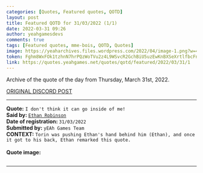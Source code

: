```yaml
---
categories: [Quotes, Featured quotes, QOTD]
layout: post
title: Featured QOTD for 31/03/2022 (1/1)
date: 2022-03-31 09:26
author: yeahgamesdevs
comments: true
tags: [Featured quotes, mme-bois, QOTD, Quotes]
image: https://yeaharchives.files.wordpress.com/2022/04/image-1.png?w=427
token: Fghm8WxFOk1tzhnN7hrPQzWoTVu2z4L9WSvcR2GchBiU5uzEwKnBXSeXrtlfbcFnk7QMVSZAMIQblnijaSoT4pjfwIlnk9HjLvviHXH1dNAGZpzdPNEEgmvpOjqiB5nlCNMJJI4lZcsd
link: https://quotes.yeahgames.net/quotes/qotd/featured/2022/03/31/1
---
```

<!-- wp:paragraph -->
<p>Archive of the quote of the day from Thursday, March 31st, 2022. </p>
<!-- /wp:paragraph -->

<!-- wp:buttons {"layout":{"type":"flex","justifyContent":"left"}} -->
<div class="wp-block-buttons"><!-- wp:button {"textColor":"vivid-cyan-blue","align":"center","style":{"border":{"radius":"18px"}},"className":"is-style-fill"} -->
<div class="wp-block-button aligncenter is-style-fill"><a class="wp-block-button__link has-vivid-cyan-blue-color has-text-color wp-element-button" href="https://discord.com/channels/887052880782176266/958100064079839303/959646497480257626" style="border-radius:18px;">ORIGINAL DISCORD POST</a></div>
<!-- /wp:button --></div>
<!-- /wp:buttons -->

<!-- wp:separator {"align":"center","className":"is-style-wide"} -->
<hr class="wp-block-separator aligncenter has-alpha-channel-opacity is-style-wide" />
<!-- /wp:separator -->

<!-- wp:paragraph -->
<p><strong>Quote:</strong> <code>I don't think it can go inside of me!</code><br><strong>Said by: </strong><a href="https://yeaharchives.wordpress.com/2022/04/01/valerie-bois/"><code>Ethan Robinson</code></a><br><strong>Date of registration: </strong><code>31/03/2022</code> <br><strong>Submitted by: </strong><code>yEAh Games Team</code><br><strong>CONTEXT:</strong> <code>Torin was pushing Ethan's hand behind him (Ethan), and once it got to his back, Ethan remarked this quote.</code><br><br><strong>Quote image:</strong></p>
<!-- /wp:paragraph -->

<!-- wp:image {"id":56,"sizeSlug":"large","linkDestination":"none"} -->
<figure class="wp-block-image size-large"><img src="https://yeaharchives.files.wordpress.com/2022/04/image-1.png?w=427" alt="" class="wp-image-56" /></figure>
<!-- /wp:image -->

<!-- wp:separator {"className":"is-style-wide"} -->
<hr class="wp-block-separator has-alpha-channel-opacity is-style-wide" />
<!-- /wp:separator -->
